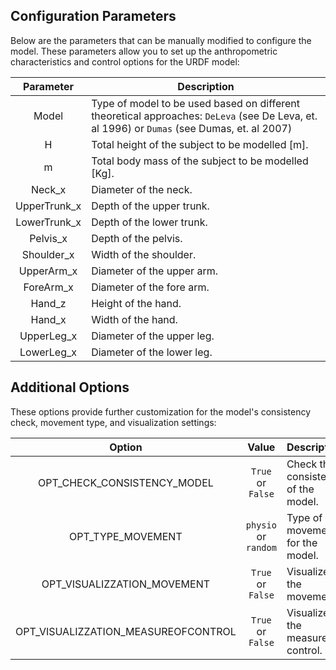    
## Configuration Parameters

Below are the parameters that can be manually modified to configure the model. These parameters allow you to set up the anthropometric characteristics and control options for the URDF model:

| Parameter    | Description                                                                                                                                 |  
|:------------:|---------------------------------------------------------------------------------------------------------------------------------------------|
| Model        | Type of model to be used based on different theoretical approaches: `DeLeva` (see De Leva, et. al 1996) or `Dumas` (see Dumas, et. al 2007) |
| H            | Total height of the subject to be modelled [m].                                                                                             |
| m            | Total body mass of the subject to be modelled [Kg].                                                                                         |
| Neck_x       | Diameter of the neck.                                                                                                                       |
| UpperTrunk_x | Depth of the upper trunk.                                                                                                                   |
| LowerTrunk_x | Depth of the lower trunk.                                                                                                                   |
| Pelvis_x     | Depth of the pelvis.                                                                                                                        |
| Shoulder_x   | Width of the shoulder.                                                                                                                      |
| UpperArm_x   | Diameter of the upper arm.                                                                                                                  |
| ForeArm_x    | Diameter of the fore arm.                                                                                                                   |
| Hand_z       | Height of the hand.                                                                                                                         |
| Hand_x       | Width of the hand.                                                                                                                          |
| UpperLeg_x   | Diameter of the upper leg.                                                                                                                  |
| LowerLeg_x   | Diameter of the lower leg.                                                                                                                  |


## Additional Options

These options provide further customization for the model's consistency check, movement type, and visualization settings:

| Option                                | Value               | Description                        |
|:-------------------------------------:|:-------------------:|:-----------------------------------|
| OPT_CHECK_CONSISTENCY_MODEL           | `True` or `False`   | Check the consistency of the model.|
| OPT_TYPE_MOVEMENT                     | `physio` or `random`| Type of movement for the model.    |
| OPT_VISUALIZZATION_MOVEMENT           | `True` or `False`   | Visualize the movement.            |
| OPT_VISUALIZZATION_MEASUREOFCONTROL   | `True` or `False`   | Visualize the measure of control.  |

